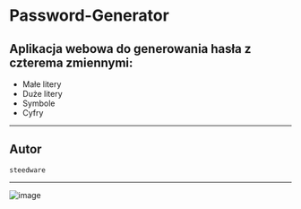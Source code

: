 # Password-Generator
## Aplikacja webowa do generowania hasła z czterema zmiennymi:
- Małe litery
- Duże litery
- Symbole
- Cyfry
------------------------------------------------
## Autor
`steedware`

-------------------------------------------------
![image](https://github.com/szymek343t/Password-Generator/assets/109685036/81a6b081-0a71-469c-a054-074b17d9ac59)

